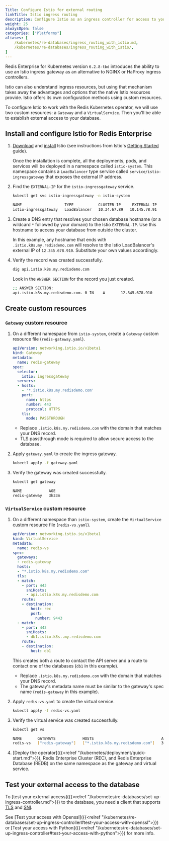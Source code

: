 ```yaml
---
Title: Configure Istio for external routing
linkTitle: Istio ingress routing
description: Configure Istio as an ingress controller for access to your Redis Enterprise databases from outside the Kubernetes cluster. 
weight: 25
alwaysOpen: false
categories: ["Platforms"]
aliases: [
    /kubernetes/re-databases/ingress_routing_with_istio.md,
    /kubernetes/re-databases/ingress_routing_with_istio/,
]
---
```


Redis Enterprise for Kubernetes version `6.2.8-tbd` introduces the ability to use an Istio ingress gateway as an alternative to NGINX or HaProxy ingress controllers.

Istio can also understand ingress resources, but using that mechanism takes away the advantages and options that the native Istio resources provide. Istio offers its own configuration methods using custom resources.

To configure Istio to work with the Redis Kubernetes operator, we will use two custom resources: a `Gateway` and a `VirtualService`. Then you'll be able to establish external access to your database.

## Install and configure Istio for Redis Enterprise

1. [Download](https://istio.io/latest/docs/setup/getting-started/) and [install](https://istio.io/latest/docs/setup/getting-started/) Istio (see instructions from Istio's [Getting Started](https://istio.io/latest/docs/setup/getting-started/) guide).

    Once the installation is complete, all the deployments, pods, and services will be deployed in a namespace called `istio-system`. This namespace contains a `LoadBalancer` type service called `service/istio-ingressgateway` that exposes the external IP address.

1. Find the `EXTERNAL-IP` for the `istio-ingressgateway` service.

    ```sh
    kubectl get svc istio-ingressgateway -n istio-system

    NAME                   TYPE           CLUSTER-IP     EXTERNAL-IP      PORT(S)                                                                      AGE
    istio-ingressgateway   LoadBalancer   10.34.67.89   10.145.78.91   15021:12345/TCP,80:67891/TCP,443:23456/TCP,31400:78901/TCP,15443:10112/TCP   3h8m
    ```

1. Create a DNS entry that resolves your chosen database hostname (or a wildcard `*` followed by your domain) to the Istio `EXTERNAL-IP`. Use this hostname to access your database from outside the cluster.

    In this example, any hostname that ends with `.istio.k8s.my.redisdemo.com` will resolve to the Istio LoadBalancer's external IP of `12.345.678.910`. Substitute your own values accordingly.

1. Verify the record was created successfully.

    ```sh
    dig api.istio.k8s.my.redisdemo.com
    ```

    Look in the `ANSWER SECTION` for the record you just created.

    ```sh
    ;; ANSWER SECTION:
    api.istio.k8s.my.redisdemo.com. 0 IN    A       12.345.678.910
    ```

## Create custom resources

### `Gateway` custom resource

1. On a different namespace from `istio-system`, create a `Gateway` custom resource file (`redis-gateway.yaml`).

    ```yaml
    apiVersion: networking.istio.io/v1beta1
    kind: Gateway
    metadata:
      name: redis-gateway
    spec:
      selector:
        istio: ingressgateway 
      servers:
      - hosts:
        - '*.istio.k8s.my.redisdemo.com'
        port:
          name: https
          number: 443
          protocol: HTTPS
        tls:
          mode: PASSTHROUGH
    ```

    - Replace `.istio.k8s.my.redisdemo.com` with the domain that matches your DNS record.
    - TLS passthrough mode is required to allow secure access to the database.

1. Apply `gateway.yaml` to create the ingress gateway.

    ```sh
    kubectl apply -f gateway.yaml
    ```

1. Verify the gateway was created successfully.

      ```sh
      kubectl get gateway

      NAME            AGE
      redis-gateway   3h33m
      ```

### `VirtualService` custom resource

1. On a different namespace than `istio-system`, create the `VirtualService` custom resource file (`redis-vs.yaml`).

    ```yaml
    apiVersion: networking.istio.io/v1beta1
    kind: VirtualService
    metadata:
      name: redis-vs
    spec:
      gateways:
      - redis-gateway
      hosts:
      - "*.istio.k8s.my.redisdemo.com"
      tls:
      - match:
        - port: 443
          sniHosts:
          - api.istio.k8s.my.redisdemo.com
        route:
        - destination:
            host: rec
            port:
              number: 9443
      - match:
        - port: 443
          sniHosts:
          - db1.istio.k8s..my.redisdemo.com
        route:
        - destination:
            host: db1
    ```

    This creates both a route to contact the API server and a route to contact one of the databases (`db1` in this example).

    - Replace `.istio.k8s.my.redisdemo.com` with the domain that matches your DNS record.
    - The gateway's metadata name must be similar to the gateway's spec name (`redis-gateway` in this example).

1. Apply `redis-vs.yaml` to create the virtual service.

    ```sh
    kubectl apply -f redis-vs.yaml
    ```

1. Verify the virtual service was created successfully.

    ```sh
    kubectl get vs

    NAME       GATEWAYS            HOSTS                              AGE
    redis-vs   ["redis-gateway"]   ["*.istio.k8s.my.redisdemo.com"]   3h33m
    ```

1. [Deploy the operator]({{<relref "/kubernetes/deployment/quick-start.md">}}), Redis Enterprise Cluster (REC), and Redis Enterprise Database (REDB) on the same namespace as the gateway and virtual service.

## Test your external access to the database

To [test your external access]({{<relref "/kubernetes/re-databases/set-up-ingress-controller.md">}}) to the database, you need a client that supports [TLS](https://en.wikipedia.org/wiki/Transport_Layer_Security) and [SNI](https://en.wikipedia.org/wiki/Server_Name_Indication).

See [Test your access with Openssl]({{<relref "/kubernetes/re-databases/set-up-ingress-controller#test-your-access-with-openssl">}}) or [Test your access with Python]({{<relref "/kubernetes/re-databases/set-up-ingress-controller#test-your-access-with-python">}}) for more info.

